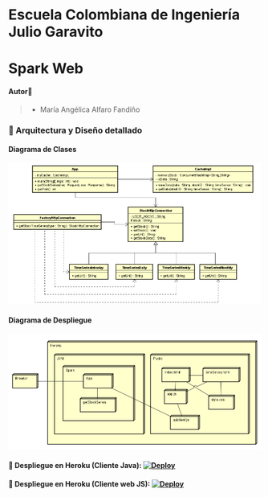 # Escuela Colombiana de Ingeniería Julio Garavito

# Spark Web

#### Autor🙎
> - María Angélica Alfaro Fandiño

### 📜 Arquitectura y Diseño detallado

#### Diagrama de Clases

<!DOCTYPE html>
<html>
    <head></head>
    <body>
        <img src="https://github.com/Angelica-Alfaro/AREP_TALLER1/blob/main/src/main/resources/img/ClassDiagram.PNG" alt="MI"/>
    </body>
</html>

#### Diagrama de Despliegue

<!DOCTYPE html>
<html>
    <head></head>
    <body>
        <img src="https://github.com/Angelica-Alfaro/AREP_TALLER1/blob/main/src/main/resources/img/DeploymentDiagram.PNG" alt="MI"/>
    </body>
</html>


#### 🚀 Despliegue en Heroku (Cliente Java): [![Deploy](https://www.herokucdn.com/deploy/button.svg)](https://spark-web-backend.herokuapp.com/getStockSeries)

#### 🚀 Despliegue en Heroku (Cliente web JS): [![Deploy](https://www.herokucdn.com/deploy/button.svg)](https://spark-web-arep.herokuapp.com/)
